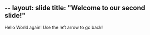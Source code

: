 --
layout: slide
title: "Welcome to our second slide!"
---
Hello World again!
Use the left arrow to go back!
